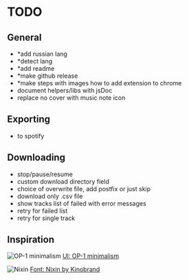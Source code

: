 # TODO

## General
- *add russian lang
- *detect lang
- *add readme
- *make github release
- *make steps with images how to add extension to chrome
- document helpers/libs with jsDoc
- replace no cover with music note icon

## Exporting
- to spotify

## Downloading
- stop/pause/resume
- custom download directory field
- choice of overwrite file, add postfix or just skip
- download only .csv file
- show tracks list of failed with error messages
- retry for failed list
- retry for single track

## Inspiration
![OP-1 minimalism](https://i.imgur.com/J7wZwx6.png)
[UI: OP-1 minimalism](https://teenage.engineering/products/op-1/modules)

![Nixin](https://cdn.myfonts.net/s/aw/1440x720/442/0/226750.jpg)
[Font: Nixin by Kinobrand](https://www.myfonts.com/fonts/kinobrand/nixin/)
